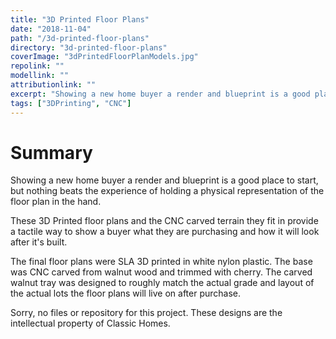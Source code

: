```yaml
---
title: "3D Printed Floor Plans"
date: "2018-11-04"
path: "/3d-printed-floor-plans"
directory: "3d-printed-floor-plans"
coverImage: "3dPrintedFloorPlanModels.jpg"
repolink: ""
modellink: ""
attributionlink: ""
excerpt: "Showing a new home buyer a render and blueprint is a good place to start, but nothing beats the experience of holding a physical representation of the floor plan in the hand."
tags: ["3DPrinting", "CNC"]
---
```


# Summary

Showing a new home buyer a render and blueprint is a good place to start, but nothing beats the experience of holding a physical representation of the floor plan in the hand.

These 3D Printed floor plans and the CNC carved terrain they fit in provide a tactile way to show a buyer what they are purchasing and how it will look after it's built.

The final floor plans were SLA 3D printed in white nylon plastic. The base was CNC carved from walnut wood and trimmed with cherry. The carved walnut tray was designed to roughly match the actual grade and layout of the actual lots the floor plans will live on after purchase.

Sorry, no files or repository for this project. These designs are the intellectual property of Classic Homes.
